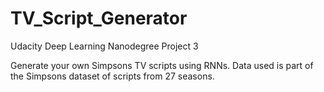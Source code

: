 # TV_Script_Generator

Udacity Deep Learning Nanodegree Project 3

Generate your own Simpsons TV scripts using RNNs. Data used is part of the Simpsons dataset of scripts from 27 seasons.
